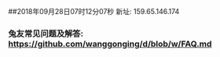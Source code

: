 ##2018年09月28日07时12分07秒 新址: 159.65.146.174
### 兔友常见问题及解答: https://github.com/wanggonging/d/blob/w/FAQ.md
